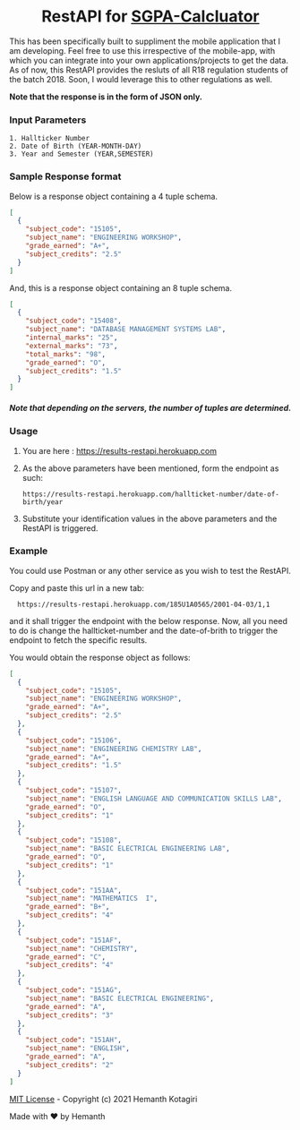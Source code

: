 <h1 align="center">RestAPI for <a href="https://github.com/hemanth-kotagiri/sgpa-calculator" target="_blank">SGPA-Calcluator</a></h1>

This has been specifically built to suppliment the mobile application that I am
developing. Feel free to use this irrespective of the mobile-app, with which
you can integrate into your own applications/projects to get the data. As of
now, this RestAPI provides the resluts of all R18 regulation students of the
batch 2018. Soon, I would leverage this to other regulations as well.

**Note that the response is in the form of JSON only.**

### Input Parameters

```
1. Hallticker Number
2. Date of Birth (YEAR-MONTH-DAY)
3. Year and Semester (YEAR,SEMESTER)

```

### Sample Response format

Below is a response object containing a 4 tuple schema.

```json
[
  {
    "subject_code": "15105",
    "subject_name": "ENGINEERING WORKSHOP",
    "grade_earned": "A+",
    "subject_credits": "2.5"
  }
]
```

And, this is a response object containing an 8 tuple schema.

```json
[
  {
    "subject_code": "15408",
    "subject_name": "DATABASE MANAGEMENT SYSTEMS LAB",
    "internal_marks": "25",
    "external_marks": "73",
    "total_marks": "98",
    "grade_earned": "O",
    "subject_credits": "1.5"
  }
]
```

##### Note that depending on the servers, the number of tuples are determined.

### Usage

1. You are here : https://results-restapi.herokuapp.com
2. As the above parameters have been mentioned, form the endpoint as such:

   ```
   https://results-restapi.herokuapp.com/hallticket-number/date-of-birth/year
   ```

3. Substitute your identification values in the above parameters and the RestAPI is triggered.

### Example

You could use Postman or any other service as you wish to test the RestAPI.

Copy and paste this url in a new tab:

```
  https://results-restapi.herokuapp.com/185U1A0565/2001-04-03/1,1
```

and it shall trigger the endpoint with the below response. Now, all you need to do is change the hallticket-number and the date-of-brith to trigger the endpoint to fetch the specific results.

You would obtain the response object as follows:

```json
[
  {
    "subject_code": "15105",
    "subject_name": "ENGINEERING WORKSHOP",
    "grade_earned": "A+",
    "subject_credits": "2.5"
  },
  {
    "subject_code": "15106",
    "subject_name": "ENGINEERING CHEMISTRY LAB",
    "grade_earned": "A+",
    "subject_credits": "1.5"
  },
  {
    "subject_code": "15107",
    "subject_name": "ENGLISH LANGUAGE AND COMMUNICATION SKILLS LAB",
    "grade_earned": "O",
    "subject_credits": "1"
  },
  {
    "subject_code": "15108",
    "subject_name": "BASIC ELECTRICAL ENGINEERING LAB",
    "grade_earned": "O",
    "subject_credits": "1"
  },
  {
    "subject_code": "151AA",
    "subject_name": "MATHEMATICS  I",
    "grade_earned": "B+",
    "subject_credits": "4"
  },
  {
    "subject_code": "151AF",
    "subject_name": "CHEMISTRY",
    "grade_earned": "C",
    "subject_credits": "4"
  },
  {
    "subject_code": "151AG",
    "subject_name": "BASIC ELECTRICAL ENGINEERING",
    "grade_earned": "A",
    "subject_credits": "3"
  },
  {
    "subject_code": "151AH",
    "subject_name": "ENGLISH",
    "grade_earned": "A",
    "subject_credits": "2"
  }
]
```

[MIT License](LICENSE) - Copyright (c) 2021 Hemanth Kotagiri

Made with ❤️ by Hemanth
